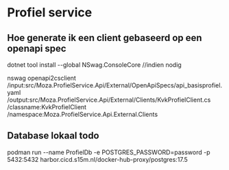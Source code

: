 # Profiel service

## Hoe generate ik een client gebaseerd op een openapi spec

dotnet tool install --global NSwag.ConsoleCore //indien nodig

nswag openapi2csclient /input:src/Moza.ProfielService.Api/External/OpenApiSpecs/api_basisprofiel.yaml /output:src/Moza.ProfielService.Api/External/Clients/KvkProfielClient.cs /classname:KvkProfielClient /namespace:Moza.ProfielService.Api.External.Clients

## Database lokaal todo

podman run --name ProfielDb -e POSTGRES_PASSWORD=password -p 5432:5432 harbor.cicd.s15m.nl/docker-hub-proxy/postgres:17.5
